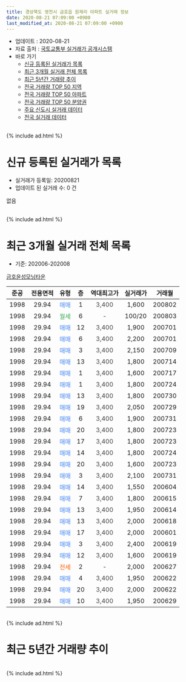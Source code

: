 ```yaml
---
title: 경상북도 영천시 금호읍 원제리 아파트 실거래 정보
date: 2020-08-21 07:09:00 +0900
last_modified_at: 2020-08-21 07:09:00 +0900
---
```


* 업데이트 : 2020-08-21
* 자료 출처 : [국토교통부 실거래가 공개시스템](http://rt.molit.go.kr)
* 바로 가기
    * [신규 등록된 실거래가 목록](#신규-등록된-실거래가-목록)
    * [최근 3개월 실거래 전체 목록](#최근-3개월-실거래-전체-목록)
    * [최근 5년간 거래량 추이](#최근-5년간-거래량-추이)
    * [전국 거래량 TOP 50 지역](https://inasie.github.io/apt-trade-info/최근-3개월-전국에서-가장-거래가-많이-발생한-지역)
    * [전국 거래량 TOP 50 아파트](https://inasie.github.io/apt-trade-info/최근-3개월-전국에서-가장-거래가-많이-발생한-아파트)
    * [전국 거래량 TOP 50 분양권](https://inasie.github.io/apt-trade-info/최근-3개월-전국에서-가장-거래가-많이-발생한-분양권)
    * [주요 신도시 실거래 데이터](https://inasie.github.io/apt-trade-info/주요-신도시)
    * [전국 실거래 데이터](https://inasie.github.io/apt-trade-info/전국)
<br>
{% include ad.html %}
<br>

# 신규 등록된 실거래가 목록
* 실거래가 등록일: 20200821
* 업데이트 된 실거래 수: 0 건

없음

<br>
{% include ad.html %}
<br>

# 최근 3개월 실거래 전체 목록
* 기준: 202006-202008


[금호윤성모닝타운](https://search.naver.com/search.naver?query=%EA%B2%BD%EC%83%81%EB%B6%81%EB%8F%84+%EC%98%81%EC%B2%9C%EC%8B%9C+%EA%B8%88%ED%98%B8%EC%9D%8D+%EC%9B%90%EC%A0%9C%EB%A6%AC+%EA%B8%88%ED%98%B8%EC%9C%A4%EC%84%B1%EB%AA%A8%EB%8B%9D%ED%83%80%EC%9A%B4)

|준공|전용면적|유형|층|역대최고가|실거래가|거래월|
|:---:|:---:|:---:|:---:|:---:|:---:|:---:|
|1998|29.94|<span style="color:#4285f3">매매</span>|1|<span style="color:#444444">3,400</span>|1,600|200802|
|1998|29.94|<span style="color:#34a853">월세</span>|6|<span style="color:#444444">-</span>|100/20|200803|
|1998|29.94|<span style="color:#4285f3">매매</span>|12|<span style="color:#444444">3,400</span>|1,900|200701|
|1998|29.94|<span style="color:#4285f3">매매</span>|6|<span style="color:#444444">3,400</span>|2,200|200701|
|1998|29.94|<span style="color:#4285f3">매매</span>|3|<span style="color:#444444">3,400</span>|2,150|200709|
|1998|29.94|<span style="color:#4285f3">매매</span>|13|<span style="color:#444444">3,400</span>|1,800|200714|
|1998|29.94|<span style="color:#4285f3">매매</span>|1|<span style="color:#444444">3,400</span>|1,600|200717|
|1998|29.94|<span style="color:#4285f3">매매</span>|1|<span style="color:#444444">3,400</span>|1,800|200724|
|1998|29.94|<span style="color:#4285f3">매매</span>|13|<span style="color:#444444">3,400</span>|1,800|200730|
|1998|29.94|<span style="color:#4285f3">매매</span>|19|<span style="color:#444444">3,400</span>|2,050|200729|
|1998|29.94|<span style="color:#4285f3">매매</span>|6|<span style="color:#444444">3,400</span>|1,900|200731|
|1998|29.94|<span style="color:#4285f3">매매</span>|20|<span style="color:#444444">3,400</span>|1,800|200723|
|1998|29.94|<span style="color:#4285f3">매매</span>|17|<span style="color:#444444">3,400</span>|1,800|200723|
|1998|29.94|<span style="color:#4285f3">매매</span>|14|<span style="color:#444444">3,400</span>|1,800|200724|
|1998|29.94|<span style="color:#4285f3">매매</span>|20|<span style="color:#444444">3,400</span>|1,600|200723|
|1998|29.94|<span style="color:#4285f3">매매</span>|3|<span style="color:#444444">3,400</span>|2,100|200731|
|1998|29.94|<span style="color:#4285f3">매매</span>|14|<span style="color:#444444">3,400</span>|1,550|200604|
|1998|29.94|<span style="color:#4285f3">매매</span>|7|<span style="color:#444444">3,400</span>|1,800|200615|
|1998|29.94|<span style="color:#4285f3">매매</span>|13|<span style="color:#444444">3,400</span>|1,950|200614|
|1998|29.94|<span style="color:#4285f3">매매</span>|13|<span style="color:#444444">3,400</span>|2,000|200618|
|1998|29.94|<span style="color:#4285f3">매매</span>|17|<span style="color:#444444">3,400</span>|2,000|200601|
|1998|29.94|<span style="color:#4285f3">매매</span>|3|<span style="color:#444444">3,400</span>|2,400|200619|
|1998|29.94|<span style="color:#4285f3">매매</span>|12|<span style="color:#444444">3,400</span>|1,600|200619|
|1998|29.94|<span style="color:#ff5a00">전세</span>|2|<span style="color:#444444">-</span>|2,000|200627|
|1998|29.94|<span style="color:#4285f3">매매</span>|4|<span style="color:#444444">3,400</span>|1,950|200622|
|1998|29.94|<span style="color:#4285f3">매매</span>|20|<span style="color:#444444">3,400</span>|2,000|200622|
|1998|29.94|<span style="color:#4285f3">매매</span>|10|<span style="color:#444444">3,400</span>|1,950|200629|


<br>
{% include ad.html %}
<br>

# 최근 5년간 거래량 추이


<div style="width:100%;">
    <canvas id="deal_progress" height="200"></canvas>
</div>

<script>
new Chart(document.getElementById("deal_progress"), {
    type: 'line',
    data: {
        labels: ['201508','201509','201510','201511','201512','201601','201602','201603','201604','201605','201606','201607','201608','201609','201610','201611','201612','201701','201702','201703','201704','201705','201706','201707','201708','201709','201710','201711','201712','201801','201802','201803','201804','201805','201806','201807','201808','201809','201810','201811','201812','201901','201902','201903','201904','201905','201906','201907','201908','201909','201910','201911','201912','202001','202002','202003','202004','202005','202006','202007','202008'],
        datasets: [{
            label: '매매',
            pointRadius: 1,
            data: [6, 14, 12, 8, 8, 12, 2, 7, 5, 2, 10, 9, 7, 7, 1, 8, 5, 8, 4, 6, 7, 5, 4, 9, 2, 4, 0, 12, 5, 4, 2, 6, 3, 9, 10, 6, 3, 3, 6, 7, 7, 3, 4, 7, 7, 5, 8, 7, 9, 12, 16, 13, 8, 1, 4, 11, 8, 9, 10, 14, 1],
            borderColor: "rgba(255, 201, 14, 1)",
            backgroundColor: "rgba(255, 201, 14, 0.5)",
            fill: false,
            lineTension: 0
        },{
            label: '전월세',
            pointRadius: 1,
            data: [2, 0, 2, 1, 0, 0, 1, 2, 3, 1, 0, 0, 0, 1, 1, 1, 1, 1, 1, 1, 0, 0, 0, 1, 1, 0, 2, 0, 0, 1, 2, 0, 1, 0, 0, 1, 2, 1, 4, 4, 1, 0, 0, 0, 0, 3, 2, 0, 0, 1, 1, 1, 1, 0, 0, 3, 1, 0, 1, 0, 1],
            borderColor: "rgba(0, 141, 185, 1)",
            backgroundColor: "rgba(0, 141, 185, 0.5)",
            fill: false,
            lineTension: 0
        }
        ]
    },
    options: {
        responsive: true,
        title: {
            display: false
        },
        tooltips: {
            mode: 'index',
            intersect: false
        },
        hover: {
            mode: 'nearest',
            intersect: true
        },
        scales: {
            xAxes: [{
                display: true,
                scaleLabel: {
                    display: true,
                    labelString: '년/월'
                }
            }],
            yAxes: [{
                display: true,
                ticks: {
                    suggestedMin: 0,
                },
                scaleLabel: {
                    display: true,
                    labelString: '실거래 수'
                }
            }]
        }
    }
});

</script>


<br>
{% include ad.html %}
<br>

